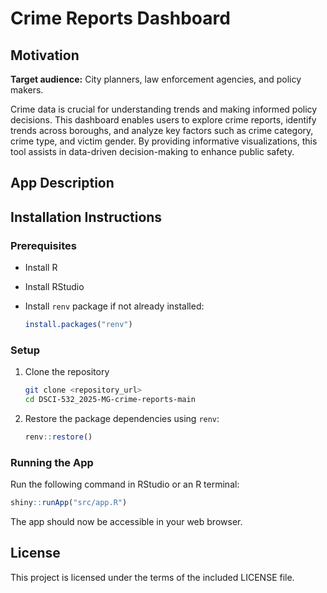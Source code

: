 # Crime Reports Dashboard

## Motivation

**Target audience:** City planners, law enforcement agencies, and policy makers.

Crime data is crucial for understanding trends and making informed policy decisions. This dashboard enables users to explore crime reports, identify trends across boroughs, and analyze key factors such as crime category, crime type, and victim gender. By providing informative visualizations, this tool assists in data-driven decision-making to enhance public safety.

## App Description

## Installation Instructions

### Prerequisites
- Install R
- Install RStudio
- Install `renv` package if not already installed:

  ```r
  install.packages("renv")
  ```

### Setup
1. Clone the repository
   ```sh
   git clone <repository_url>
   cd DSCI-532_2025-MG-crime-reports-main
   ```

2. Restore the package dependencies using `renv`:
   ```r
   renv::restore()
   ```

### Running the App
Run the following command in RStudio or an R terminal:
```r
shiny::runApp("src/app.R")
```

The app should now be accessible in your web browser.

## License
This project is licensed under the terms of the included LICENSE file.

